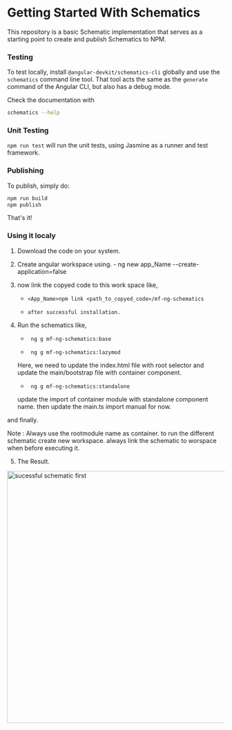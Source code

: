 # Getting Started With Schematics

This repository is a basic Schematic implementation that serves as a starting point to create and publish Schematics to NPM.

### Testing

To test locally, install `@angular-devkit/schematics-cli` globally and use the `schematics` command line tool. That tool acts the same as the `generate` command of the Angular CLI, but also has a debug mode.

Check the documentation with

```bash
schematics --help
```

### Unit Testing

`npm run test` will run the unit tests, using Jasmine as a runner and test framework.

### Publishing

To publish, simply do:

```bash
npm run build
npm publish
```

That's it!

### Using it localy

1. Download the code on your system.

2. Create angular workspace using. - ng new app_Name --create-application=false

3. now link the copyed code to this work space like,
     
   -     <App_Name>npm link <path_to_copyed_code>/mf-ng-schematics

   -     after successful installation. 

4. Run the schematics like,

    -      ng g mf-ng-schematics:base

    -      ng g mf-ng-schematics:lazymod
     Here, we need to update the index.html file with root selector and update the main/bootstrap file with container component.

    -      ng g mf-ng-schematics:standalone
   update the import of container module with standalone component name.
   then update the main.ts import manual for now.

and finally.

Note : Always use the rootmodule name as container.
       to run the different schematic create new workspace.
       always link the schematic to worspace when before executing it.

5. The Result.

<img width="584" alt="sucessful schematic first" src="https://github.com/utkarshbankar/mf-ng-schematics/assets/26164773/5d54759a-ae3c-4bf6-8510-cf28bfeb1289">



